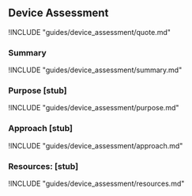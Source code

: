 ## Device Assessment

!INCLUDE "guides/device_assessment/quote.md"

### Summary

!INCLUDE "guides/device_assessment/summary.md"

### Purpose [stub]

!INCLUDE "guides/device_assessment/purpose.md"

### Approach [stub]

!INCLUDE "guides/device_assessment/approach.md"

### Resources: [stub]

!INCLUDE "guides/device_assessment/resources.md"

